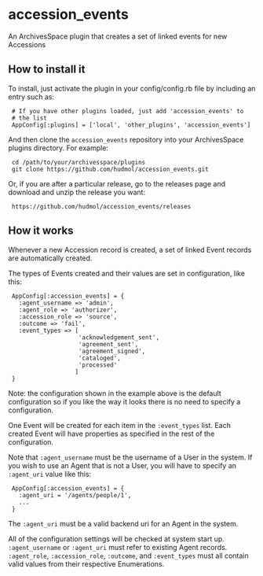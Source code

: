 # accession_events
An ArchivesSpace plugin that creates a set of linked events for new Accessions

## How to install it

To install, just activate the plugin in your config/config.rb file by
including an entry such as:

     # If you have other plugins loaded, just add 'accession_events' to
     # the list
     AppConfig[:plugins] = ['local', 'other_plugins', 'accession_events']

And then clone the `accession_events` repository into your
ArchivesSpace plugins directory.  For example:

     cd /path/to/your/archivesspace/plugins
     git clone https://github.com/hudmol/accession_events.git

Or, if you are after a particular release, go to the releases page and
download and unzip the release you want:

     https://github.com/hudmol/accession_events/releases


## How it works

Whenever a new Accession record is created, a set of linked Event records
are automatically created.

The types of Events created and their values are set in configuration,
like this:

     AppConfig[:accession_events] = {
       :agent_username => 'admin',                                                  
       :agent_role => 'authorizer',
       :accession_role => 'source',
       :outcome => 'fail',
       :event_types => [
                        'acknowledgement_sent',
                        'agreement_sent',
                        'agreement_signed',
                        'cataloged',
                        'processed'
                       ]
     }

Note: the configuration shown in the example above is the default configuration
so if you like the way it looks there is no need to specify a configuration.

One Event will be created for each item in the `:event_types` list.
Each created Event will have properties as specified in the rest of the
configuration.

Note that `:agent_username` must be the username of a User in the system.
If you wish to use an Agent that is not a User, you will have to specify an
`:agent_uri` value like this:

     AppConfig[:accession_events] = {
       :agent_uri = '/agents/people/1',
       ...
     }

The `:agent_uri` must be a valid backend uri for an Agent in the system.

All of the configuration settings will be checked at system start up.
`:agent_username` or `:agent_uri` must refer to existing Agent records.
`:agent_role`, `:accession_role`, `:outcome`, and `:event_types` must all
contain valid values from their respective Enumerations.
